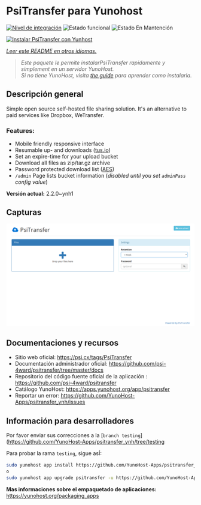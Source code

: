 <!--
Este archivo README esta generado automaticamente<https://github.com/YunoHost/apps/tree/master/tools/readme_generator>
No se debe editar a mano.
-->

# PsiTransfer para Yunohost

[![Nivel de integración](https://dash.yunohost.org/integration/psitransfer.svg)](https://dash.yunohost.org/appci/app/psitransfer) ![Estado funcional](https://ci-apps.yunohost.org/ci/badges/psitransfer.status.svg) ![Estado En Mantención](https://ci-apps.yunohost.org/ci/badges/psitransfer.maintain.svg)

[![Instalar PsiTransfer con Yunhost](https://install-app.yunohost.org/install-with-yunohost.svg)](https://install-app.yunohost.org/?app=psitransfer)

*[Leer este README en otros idiomas.](./ALL_README.md)*

> *Este paquete le permite instalarPsiTransfer rapidamente y simplement en un servidor YunoHost.*  
> *Si no tiene YunoHost, visita [the guide](https://yunohost.org/install) para aprender como instalarla.*

## Descripción general

Simple open source self-hosted file sharing solution. It's an alternative to paid services like Dropbox, WeTransfer.

### Features:

- Mobile friendly responsive interface
- Resumable up- and downloads ([tus.io](https://tus.io))
- Set an expire-time for your upload bucket
- Download all files as zip/tar.gz archive
- Password protected download list ([AES](https://en.wikipedia.org/wiki/Advanced_Encryption_Standard))
- `/admin` Page lists bucket information (_disabled until you set `adminPass` config value_)


**Versión actual:** 2.2.0~ynh1

## Capturas

![Captura de PsiTransfer](./doc/screenshots/screenshot.png)

## Documentaciones y recursos

- Sitio web oficial: <https://psi.cx/tags/PsiTransfer>
- Documentación administrador oficial: <https://github.com/psi-4ward/psitransfer/tree/master/docs>
- Repositorio del código fuente oficial de la aplicación : <https://github.com/psi-4ward/psitransfer>
- Catálogo YunoHost: <https://apps.yunohost.org/app/psitransfer>
- Reportar un error: <https://github.com/YunoHost-Apps/psitransfer_ynh/issues>

## Información para desarrolladores

Por favor enviar sus correcciones a la [`branch testing`](https://github.com/YunoHost-Apps/psitransfer_ynh/tree/testing

Para probar la rama `testing`, sigue asÍ:

```bash
sudo yunohost app install https://github.com/YunoHost-Apps/psitransfer_ynh/tree/testing --debug
o
sudo yunohost app upgrade psitransfer -u https://github.com/YunoHost-Apps/psitransfer_ynh/tree/testing --debug
```

**Mas informaciones sobre el empaquetado de aplicaciones:** <https://yunohost.org/packaging_apps>
